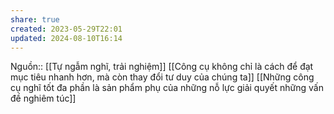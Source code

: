 ```yaml
---
share: true
created: 2023-05-29T22:01
updated: 2024-08-10T16:14
---
```

Nguồn:: [[Tự ngẫm nghĩ, trải nghiệm]]
[[Công cụ không chỉ là cách để đạt mục tiêu nhanh hơn, mà còn thay đổi tư duy của chúng ta]] [[Những công cụ nghĩ tốt đa phần là sản phẩm phụ của những nỗ lực giải quyết những vấn đề nghiêm túc]]
